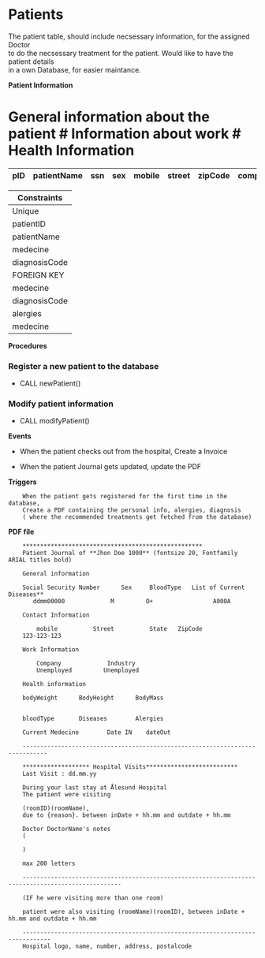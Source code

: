 # Patients

The patient table, should include necsessary information, for the assigned Doctor<br>
to do the necsessary treatment for the patient. Would like to have the patient details<br>
in a own Database, for easier maintance.

**Patient Information**

 #  General information about the patient                  #  Information about work #  Health Information
| pID | patientName | ssn | sex | mobile| street | zipCode | companyName | industry | BodyWeight | bodyHeight | bodyMassIndex | bloodType | DiseaseCode | alergies | medecine | dateIn | dateOut |
|--- |--- |--- |---	|--- |--- |--- |---	|--- |--- |---	|--- |--- |--- |---	|--- |--- |--- |

 Constraints |
|---	|
| Unique |
| patientID |
| patientName |
| medecine |
| diagnosisCode |
| FOREIGN KEY |
| medecine |
| diagnosisCode |
| alergies |
| medecine |

**Procedures**

 ###  Register a new patient to the database
- CALL newPatient()

 ###  Modify patient information
- CALL modifyPatient()

**Events**

-  When the patient checks out from the hospital, Create a Invoice

-  When the patient Journal gets updated, update the PDF

**Triggers**

        When the patient gets registered for the first time in the database,
        Create a PDF containing the personal info, alergies, diagnosis
        ( where the recommended treatments get fetched from the database)

**PDF file**


        
        ***************************************************
        Patient Journal of **Jhon Doe 1000** (fontsize 20, Fontfamily ARIAL titles bold)

        General information

        Social Security Number      Sex     BloodType   List of Current Diseases**
           ddmm00000             M         O+                 A000A

        Contact Information

            mobile          Street          State   ZipCode
        123-123-123        

        Work Information

            Company             Industry
            Unemployed         Unemployed
        
        Health information

        bodyWeight      BodyHeight      BodyMass

        
        bloodType       Diseases        Alergies
        
        Current Medecine        Date IN    dateOut
        
        -----------------------------------------------------------------------------

        ******************* Hospital Visits**************************
        Last Visit : dd.mm.yy

        During your last stay at Ålesund Hospital
        The patient were visiting 

        (roomID)(roomName), 
        due to {reason}. between inDate + hh.mm and outdate + hh.mm

        Doctor DoctorName's notes 
        (

        )

        max 200 letters

        --------------------------------------------------------------------------------------------------

        (IF he were visiting more than one room)

        patient were also visiting (roomName)(roomID), between inDate + hh.mm and outdate + hh.mm

        ------------------------------------------------------------------------------
        Hospital logo, name, number, address, postalcode